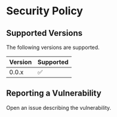 # Security Policy

## Supported Versions

The following versions are supported.

| Version | Supported          |
| ------- | ------------------ |
| 0.0.x   | :white_check_mark: |

## Reporting a Vulnerability

Open an issue describing the vulnerability.
